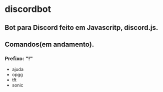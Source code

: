 # discordbot
 
## Bot para Discord feito em Javascritp, discord.js.

## Comandos(em andamento).
### Prefixo: "!"
- ajuda
- opgg
- tft
- sonic
